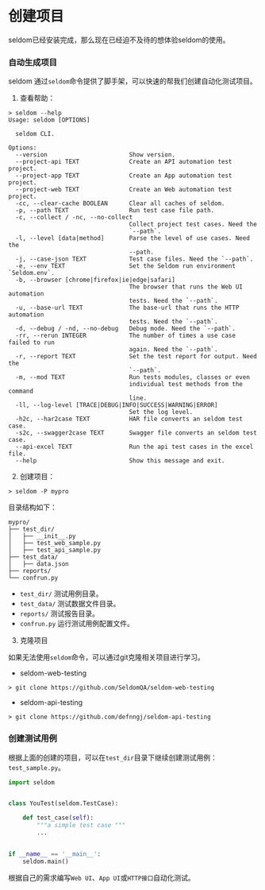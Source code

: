 # 创建项目

seldom已经安装完成，那么现在已经迫不及待的想体验seldom的使用。

### 自动生成项目

seldom 通过`seldom`命令提供了脚手架，可以快速的帮我们创建自动化测试项目。

1. 查看帮助：

```shell
> seldom --help
Usage: seldom [OPTIONS]

  seldom CLI.

Options:
  --version                       Show version.
  --project-api TEXT              Create an API automation test project.
  --project-app TEXT              Create an App automation test project.
  --project-web TEXT              Create an Web automation test project.
  -cc, --clear-cache BOOLEAN      Clear all caches of seldom.
  -p, --path TEXT                 Run test case file path.
  -c, --collect / -nc, --no-collect
                                  Collect project test cases. Need the
                                  `--path`.
  -l, --level [data|method]       Parse the level of use cases. Need the
                                  --path.
  -j, --case-json TEXT            Test case files. Need the `--path`.
  -e, --env TEXT                  Set the Seldom run environment `Seldom.env`.
  -b, --browser [chrome|firefox|ie|edge|safari]
                                  The browser that runs the Web UI automation
                                  tests. Need the `--path`.
  -u, --base-url TEXT             The base-url that runs the HTTP automation
                                  tests. Need the `--path`.
  -d, --debug / -nd, --no-debug   Debug mode. Need the `--path`.
  -rr, --rerun INTEGER            The number of times a use case failed to run
                                  again. Need the `--path`.
  -r, --report TEXT               Set the test report for output. Need the
                                  `--path`.
  -m, --mod TEXT                  Run tests modules, classes or even
                                  individual test methods from the command
                                  line.
  -ll, --log-level [TRACE|DEBUG|INFO|SUCCESS|WARNING|ERROR]
                                  Set the log level.
  -h2c, --har2case TEXT           HAR file converts an seldom test case.
  -s2c, --swagger2case TEXT       Swagger file converts an seldom test case.
  --api-excel TEXT                Run the api test cases in the excel file.
  --help                          Show this message and exit.
```

2. 创建项目：

```shell
> seldom -P mypro
```

目录结构如下：

```shell
mypro/
├── test_dir/
│   ├── __init__.py
│   ├── test_web_sample.py
│   ├── test_api_sample.py
├── test_data/
│   ├── data.json
├── reports/
└── confrun.py
```

* `test_dir/` 测试用例目录。
* `test_data/` 测试数据文件目录。
* `reports/` 测试报告目录。
* `confrun.py` 运行测试用例配置文件。

3. 克隆项目

如果无法使用`seldom`命令，可以通过git克隆相关项目进行学习。

* seldom-web-testing

```shell
> git clone https://github.com/SeldomQA/seldom-web-testing
```

* seldom-api-testing

```shell
> git clone https://github.com/defnngj/seldom-api-testing
```

### 创建测试用例

根据上面的创建的项目，可以在`test_dir`目录下继续创建测试用例：`test_sample.py`。

```py
import seldom


class YouTest(seldom.TestCase):

    def test_case(self):
        """a simple test case """
        ...


if __name__ == '__main__':
    seldom.main()
```

根据自己的需求编写`Web UI`、`App UI`或`HTTP接口`自动化测试。
